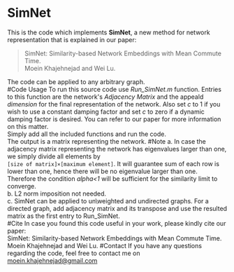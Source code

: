 # SimNet
This is the code which implements **SimNet**, a new method for network representation that is explained in our paper:  
>SimNet: Similarity-based Network Embeddings with Mean Commute Time.  
>Moein Khajehnejad and Wei Lu.  

The code can be applied to any arbitrary graph.  
#Code Usage
To run this source code use _Run_SimNet.m_ function. Entries to this function are the network's _Adjacency Matrix_ and the appeald _dimension_ for the final representation of the network. Also set _c_ to 1 if you wish to use a constant damping factor and set _c_ to zero if a dynamic damping factor is desired. You can refer to our paper for more information on this matter.  
Simply add all the included functions and run the code.  
The output is a matrix representing the network.
#Note
a. In case the adjacency matrix representing the network has eigenvalues larger than one, we simply divide all elements by     
`[size of matrix]×[maximum element]`. It will guarantee sum of each row is lower than one, hence there will be no eigenvalue larger than one. Therefore the condition _alpha<1_ will be sufficient  for the similarity limit to converge.  
b. L2 norm imposition not needed.  
c. SimNet can be applied to un\weighted and undirected graphs. For a directed graph, add adjacency matrix and its transpose and use the resulted matrix as the first entry to Run_SimNet.   
#Cite
In case you found this code useful in your work, please kindly cite our paper:  
SimNet: Similarity-based Network Embeddings with Mean Commute Time.  
Moein Khajehnejad and Wei Lu.
#Contact
If you have any questions regarding the code, feel free to contact me on moein.khajehnejad@gmail.com
